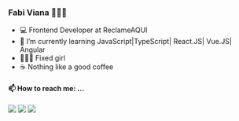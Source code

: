 ### Fabi Viana 👩🏻‍💻
<!--
**FabiViana/FabiViana** is a ✨ _special_ ✨ repository because its `README.md` (this file) appears on your GitHub profile.
-->
<ul>
  <li>💻 Frontend Developer at ReclameAQUI </li>
  <li>📝 I’m currently learning JavaScript|TypeScript| React.JS| Vue.JS| Angular</li>
  <li>🚴🏻‍♀️ Fixed girl</li>
   <li>☕️ Nothing like a good coffee </li>
 </ul>


#### 📫 How to reach me: ...
[<img src="https://img.shields.io/badge/linkedin-%230077B5.svg?&style=for-the-badge&logo=linkedin&logoColor=white" />](https://www.linkedin.com/in/fabianaviana/) [<img src = "file:///home/fabi/Downloads/insta.png">](https://www.instagram.com/fabivianaa/)
[<img src="https://img.shields.io/badge/twitter-%231DA1F2.svg?&style=for-the-badge&logo=twitter&logoColor=white" />](https://twitter.com/Fabiire)
